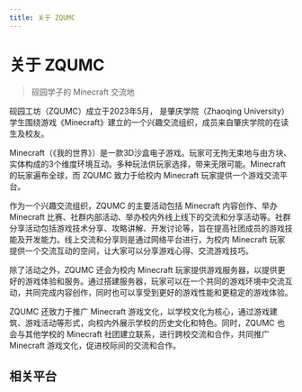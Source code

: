 ```yaml
---
title: 关于 ZQUMC
---
```

# 关于 ZQUMC <Badge type="warning" text="逐渐完善中" />

> 砚园学子的 Minecraft 交流地

砚园工坊（ZQUMC）成立于2023年5月， 是肇庆学院（Zhaoqing University）学生围绕游戏《Minecraft》建立的一个兴趣交流组织，成员来自肇庆学院的在读生及校友。

Minecraft（《我的世界》）是一款3D沙盒电子游戏。玩家可无拘无束地与由方块、实体构成的3个维度环境互动。多种玩法供玩家选择，带来无限可能。Minecraft 的玩家遍布全球，而 ZQUMC 致力于给校内 Minecraft 玩家提供一个游戏交流平台。

作为一个兴趣交流组织，ZQUMC 的主要活动包括 Minecraft 内容创作、举办 Minecraft 比赛、社群内部活动、举办校内外线上线下的交流和分享活动等。社群分享活动包括游戏技术分享、攻略讲解、开发讨论等，旨在提高社团成员的游戏技能及开发能力。线上交流和分享则是通过网络平台进行，为校内 Minecraft 玩家提供一个交流互动的空间，让大家可以分享游戏心得、交流游戏技巧。

除了活动之外，ZQUMC 还会为校内 Minecraft 玩家提供游戏服务器，以提供更好的游戏体验和服务。通过搭建服务器，玩家可以在一个共同的游戏环境中交流互动，共同完成内容创作，同时也可以享受到更好的游戏性能和更稳定的游戏体验。

ZQUMC 还致力于推广 Minecraft 游戏文化，以学校文化为核心，通过游戏建筑、游戏活动等形式，向校内外展示学校的历史文化和特色。同时，ZQUMC 也会与其他学校的 Minecraft 社团建立联系，进行跨校交流和合作，共同推广 Minecraft 游戏文化，促进校际间的交流和合作。

## 相关平台



